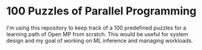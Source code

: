 # 100 Puzzles of Parallel Programming
I'm using this repository to keep track of a 100 predefined puzzles for a learning path of Open MP from scratch. This would be useful for system design and my goal of working on ML inference and managing workloads.

